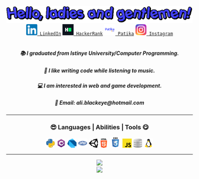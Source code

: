 <!DOCTYPE html>
<html>
      
<head>
</head>
<body>

<nav><div align="center"><img src="https://raw.githubusercontent.com/aliblackeye/aliblackeye/main/text.gif"></div></nav>

<div class="baglantilar" align="center" style="white-space: normal;">
      <span>       
<code  style="white-space: normal;">      <a href="https://www.linkedin.com/in/aliblackeye/"><img alt="LinkedIn" width="30" height="30" src="https://raw.githubusercontent.com/aliblackeye/aliblackeye/main/linkedin.png"/> LinkedIn</a></code>
      </span>
      <span>
<code  style="white-space: normal;">      <a href="https://www.hackerrank.com/ali_blackeye/"><img alt="HackerRank" width="30" height="30" src="https://raw.githubusercontent.com/aliblackeye/aliblackeye/main/hackerrank.png"/> HackerRank</a></code>
      </span>
      <span>
<code  style="white-space: normal;">      <a href="https://app.patika.dev/aliblackeye"><img alt="Patika" width="30" height="30" src="https://raw.githubusercontent.com/aliblackeye/aliblackeye/main/patikaLogo.png"/> Patika</a></code>
      </span>
      <span>
<code  style="white-space: normal;">      <a href="https://www.instagram.com/aliblackeye" title="Instagram" rel="nofollow"><img width="30" src="https://raw.githubusercontent.com/aliblackeye/aliblackeye/main/instagram.png" style="max-width: 100%;"> Instagram</a></code>
      </span>      

</div>

<br>

<div class="tanitim" align="center">
<h5>📚 I graduated from Istinye University/Computer Programming.</h5>
<h5>🤗 I like writing code while listening to music.</h5>
<h5>💻 I am interested in web and game development.</h5>
<h5>💬 Email: ali.blackeye@hotmail.com</h5>
</div>

<hr>
<div align="center">
      
<h3>😎 Languages | Abilities | Tools 😋</h3>
<code><img src="https://raw.githubusercontent.com/aliblackeye/aliblackeye/main/python.png" width="25" height="25"></img></code>
<code><img src="https://raw.githubusercontent.com/aliblackeye/aliblackeye/main/cs.png" width="25" height="25"></img></code>
<code><img src="https://raw.githubusercontent.com/aliblackeye/aliblackeye/main/dart.png" width="25" height="25"></img></code>
<code><img src="https://raw.githubusercontent.com/aliblackeye/aliblackeye/main/php.png" width="25" height="25"></img></code>
<code><img src="https://raw.githubusercontent.com/aliblackeye/aliblackeye/main/unity.png" width="25" height="25"></img></code>
<code><img src="https://raw.githubusercontent.com/aliblackeye/aliblackeye/main/html5.png" width="25" height="25"></img></code>
<code><img src="https://raw.githubusercontent.com/aliblackeye/aliblackeye/main/css.png" width="30" height="30"></img></code>
<code><img src="https://raw.githubusercontent.com/aliblackeye/aliblackeye/main/javascript.png" width="25" height="25"></img></code>
<code><img src="https://raw.githubusercontent.com/aliblackeye/aliblackeye/main/database.png" width="25" height="25"></img></code>
<code><img src="https://raw.githubusercontent.com/aliblackeye/aliblackeye/main/linux.png" width="25" height="25"></img></code>
</div>
<hr>

<div align="center">
<div><img style="width: 400px;" src="https://github-readme-stats.vercel.app/api/top-langs/?username=aliblackeye&layout=compact&show_icons=true&theme=radical"></div>
<div><img style="width: 400px;" src="https://github-readme-stats.vercel.app/api?username=aliblackeye&show_icons=true&theme=radical"></div>
</div>



<body>
</html>
